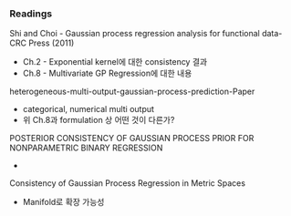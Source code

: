 ### Readings

Shi and Choi - Gaussian process regression analysis for functional data-CRC Press (2011)

* Ch.2 - Exponential kernel에 대한 consistency 결과 
* Ch.8 - Multivariate GP Regression에 대한 내용

heterogeneous-multi-output-gaussian-process-prediction-Paper

* categorical, numerical multi output
* 위 Ch.8과 formulation 상 어떤 것이 다른가?



POSTERIOR CONSISTENCY OF GAUSSIAN PROCESS PRIOR FOR NONPARAMETRIC BINARY REGRESSION

* 

Consistency of Gaussian Process Regression in Metric Spaces

* Manifold로 확장 가능성

